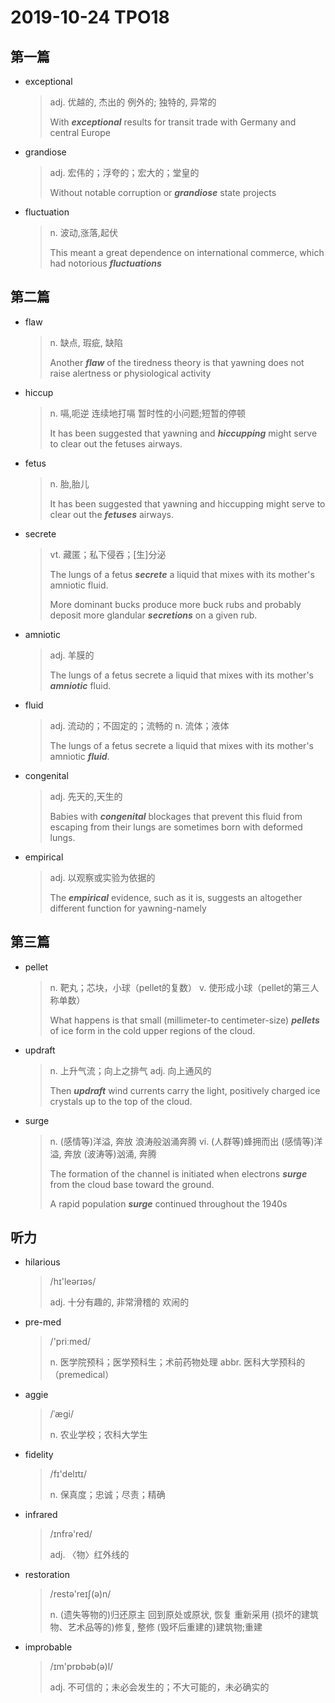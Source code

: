 # 2019-10-24 TPO18

## 第一篇

* exceptional 

  > adj. 优越的, 杰出的
  > 例外的; 独特的, 异常的
  >
  > With ***exceptional*** results for transit trade with Germany and central Europe 

* grandiose 

  > adj. 宏伟的；浮夸的；宏大的；堂皇的
  >
  > Without notable corruption or ***grandiose*** state projects

* fluctuation

  > n. 波动,涨落,起伏
  >
  > This meant a great dependence on international commerce, which had notorious ***fluctuations*** 

## 第二篇

* flaw 

  > n. 缺点, 瑕疵, 缺陷
  >
  > Another ***flaw*** of the tiredness theory is that yawning does not raise alertness or physiological activity

* hiccup

  > n. 嗝,呃逆
  > 连续地打嗝
  > 暂时性的小问题;短暂的停顿
  >
  > It has been suggested that yawning and ***hiccupping*** might serve to clear out the fetuses airways.

* fetus

  > n. 胎,胎儿
  >
  > It has been suggested that yawning and hiccupping might serve to clear out the ***fetuses*** airways.

* secrete 

  > vt. 藏匿；私下侵吞；[生]分泌
  >
  > The lungs of a fetus ***secrete*** a liquid that mixes with its mother's amniotic fluid. 
  >
  > More dominant bucks produce more buck rubs and probably deposit more glandular ***secretions*** on a given rub.

* amniotic

  > adj. 羊膜的
  >
  > The lungs of a fetus secrete a liquid that mixes with its mother's ***amniotic*** fluid. 

* fluid

  > adj. 流动的；不固定的；流畅的
  > n. 流体；液体
  >
  > The lungs of a fetus secrete a liquid that mixes with its mother's amniotic ***fluid***. 

* congenital 

  > adj. 先天的,天生的
  >
  > Babies with ***congenital*** blockages that prevent this fluid from escaping from their lungs are sometimes born with deformed lungs. 

* empirical 

  > adj. 以观察或实验为依据的
  >
  > The ***empirical*** evidence, such as it is, suggests an altogether different function for yawning-namely

## 第三篇

* pellet

  > n. 靶丸；芯块，小球（pellet的复数）
  > v. 使形成小球（pellet的第三人称单数）
  >
  > What happens is that small (millimeter-to centimeter-size) ***pellets*** of ice form in the cold upper regions of the cloud.

* updraft 

  > n. 上升气流；向上之排气
  > adj. 向上通风的
  >
  > Then ***updraft*** wind currents carry the light, positively charged ice crystals up to the top of the cloud. 

* surge 

  > n. (感情等)洋溢, 奔放
  > 浪涛般汹涌奔腾
  > vi. (人群等)蜂拥而出
  > (感情等)洋溢, 奔放
  > (波涛等)汹涌, 奔腾
  >
  > The formation of the channel is initiated when electrons ***surge*** from the cloud base toward the ground. 
  >
  > A rapid population ***surge*** continued throughout the 1940s

## 听力

* hilarious

  > /hɪ'leərɪəs/
  >
  > adj. 十分有趣的, 非常滑稽的
  > 欢闹的
  
* pre-med

  > /'priːmed/
  >
  > n. 医学院预科；医学预科生；术前药物处理
  > abbr. 医科大学预科的（premedical）

* aggie

  > /ˈæɡi/
  >
  > n. 农业学校；农科大学生
  
* fidelity

  > /fɪ'delɪtɪ/
  >
  > n. 保真度；忠诚；尽责；精确

* infrared

  > /ɪnfrə'red/
  >
  > adj. 〈物〉红外线的

* restoration

  > /restə'reɪʃ(ə)n/
  >
  > n. (遗失等物的)归还原主
  > 回到原处或原状, 恢复
  > 重新采用
  > (损坏的建筑物、艺术品等的)修复, 整修
  > (毁坏后重建的)建筑物;重建

* improbable

  > /ɪm'prɒbəb(ə)l/
  >
  > adj. 不可信的；未必会发生的；不大可能的，未必确实的